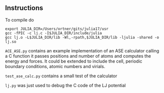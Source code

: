 ## Instructions
To compile do 
```
export JULIA_DIR=/Users/ortner/gits/julia17/usr
gcc -fPIC -c lj.c -I$JULIA_DIR/include/julia 
gcc lj.o -L$JULIA_DIR/lib -Wl,-rpath,$JULIA_DIR/lib -ljulia -shared -o lj.so
```

`ACE_ASE.py` contains an example implementation of an ASE calculator calling a C function
            it passes positions and number of atoms and computes the energy and forces. 
            It could be extended to include the cell, periodic boundary conditions, atomic numbers and virials. 

`test_ase_calc.py` contains a small test of the calculator

`lj.py` was just used to debug the C code of the LJ potential